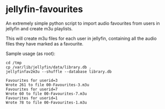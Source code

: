 # jellyfin-favourites
An extremely simple python script to import audio favourites from users in jellyfin and create m3u playlists.

This will create m3u files for each user in jellyfin, containing all the audio files they have marked as a favourite.

Sample usage (as root):

    cd /tmp
    cp /var/lib/jellyfin/data/library.db .
    jellyfinfav2m3u --shuffle --database library.db
    
    Favourites for userid=3
    Wrote 261 to file 00-Favourites-3.m3u
    Favourites for userid=7
    Wrote 60 to file 00-Favourites-7.m3u
    Favourites for userid=1
    Wrote 78 to file 00-Favourites-1.m3u

